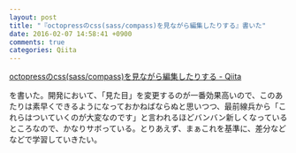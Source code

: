 ```yaml
---
layout: post
title: "『octopressのcss(sass/compass)を見ながら編集したりする』書いた"
date: 2016-02-07 14:58:41 +0900
comments: true
categories: Qiita
---
```


[octopressのcss(sass/compass)を見ながら編集したりする - Qiita](http://qiita.com/PharaohKJ/items/f5b73b680f9745c73a2e)

を書いた。開発において、「見た目」を変更するのが一番効果高いので、このあたりは素早くできるようになっておかねばならぬと思いつつ、最前線兵から「これらはついていくのが大変なのです」と言われるほどバンバン新しくなっているところなので、かなりサボっている。とりあえず、まぁこれを基準に、差分などなどで学習していきたい。
